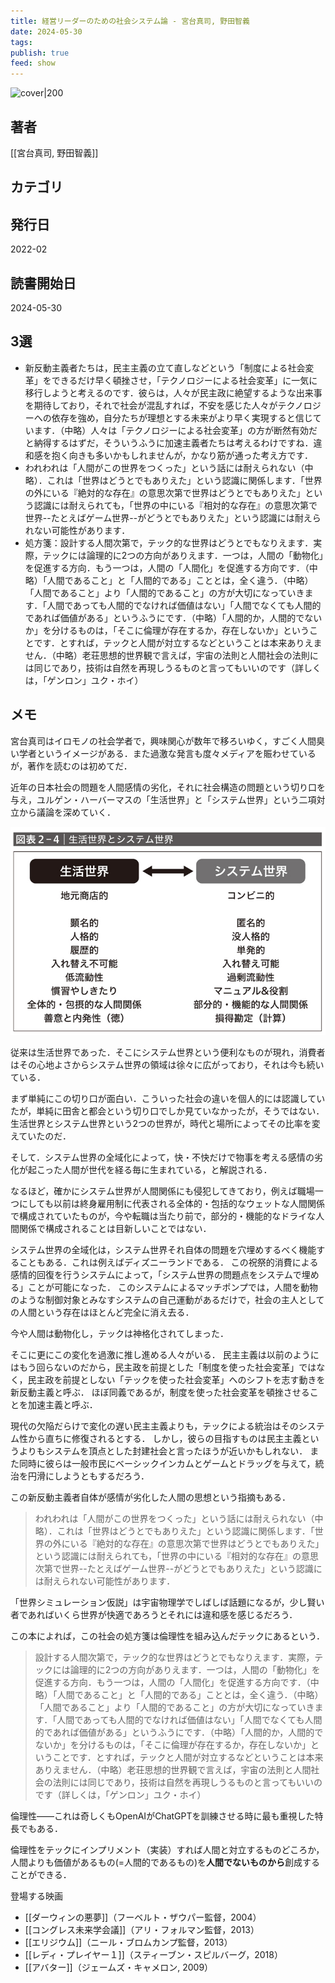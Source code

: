 ```yaml
---
title: 経営リーダーのための社会システム論 - 宮台真司, 野田智義
date: 2024-05-30
tags: 
publish: true
feed: show
---
```

![cover|200](http://books.google.com/books/content?id=-tDszgEACAAJ&printsec=frontcover&img=1&zoom=1&source=gbs_api)
## 著者
[[宮台真司, 野田智義]]
## カテゴリ

## 発行日
2022-02
## 読書開始日
2024-05-30

## 3選
 - 新反動主義者たちは，民主主義の立て直しなどという「制度による社会変革」をできるだけ早く頓挫させ，「テクノロジーによる社会変革」に一気に移行しようと考えるのです．彼らは，人々が民主政に絶望するような出来事を期待しており，それで社会が混乱すれば，不安を感じた人々がテクノロジーへの依存を強め，自分たちが理想とする未来がより早く実現すると信じています．（中略）人々は「テクノロジーによる社会変革」の方が断然有効だと納得するはずだ，そういうふうに加速主義者たちは考えるわけですね．違和感を抱く向きも多いかもしれませんが，かなり筋が通った考え方です．
 - われわれは「人間がこの世界をつくった」という話には耐えられない（中略）．これは「世界はどうとでもありえた」という認識に関係します．「世界の外にいる『絶対的な存在』の意思次第で世界はどうとでもありえた」という認識には耐えられても，「世界の中にいる『相対的な存在』の意思次第で世界--たとえばゲーム世界--がどうとでもありえた」という認識には耐えられない可能性があります．
 - 処方箋：設計する人間次第で，テック的な世界はどうとでもなりえます．実際，テックには論理的に2つの方向がありえます．一つは，人間の「動物化」を促進する方向．もう一つは，人間の「人間化」を促進する方向です．（中略）「人間であること」と「人間的である」こととは，全く違う．（中略）「人間であること」より「人間的であること」の方が大切になっていきます．「人間であっても人間的でなければ価値はない」「人間でなくても人間的であれば価値がある」というふうにです．（中略）「人間的か，人間的でないか」を分けるものは，「そこに倫理が存在するか，存在しないか」ということです．とすれば，テックと人間が対立するなどということは本来ありえません．（中略）老荘思想的世界観で言えば，宇宙の法則と人間社会の法則には同じであり，技術は自然を再現しうるものと言ってもいいのです（詳しくは，「ゲンロン」ユク・ホイ）
## メモ

宮台真司はイロモノの社会学者で，興味関心が数年で移ろいゆく，すごく人間臭い学者というイメージがある．また過激な発言も度々メディアを賑わせているが，著作を読むのは初めてだ．

近年の日本社会の問題を人間感情の劣化，それに社会構造の問題という切り口を与え，ユルゲン・ハーバーマスの「生活世界」と「システム世界」という二項対立から議論を深めていく．

![](../../assets/img/Public/IMG_1368.jpg)

従来は生活世界であった．そこにシステム世界という便利なものが現れ，消費者はその心地よさからシステム世界の領域は徐々に広がっており，それは今も続いている．

まず単純にこの切り口が面白い．こういった社会の違いを個人的には認識していたが，単純に田舎と都会という切り口でしか見ていなかったが，そうではない．生活世界とシステム世界という2つの世界が，時代と場所によってその比率を変えていたのだ．

そして．システム世界の全域化によって，快・不快だけで物事を考える感情の劣化が起こった人間が世代を経る毎に生まれている，と解説される．

なるほど，確かにシステム世界が人間関係にも侵犯してきており，例えば職場一つにしても以前は終身雇用制に代表される全体的・包括的なウェットな人間関係で構成されていたものが，今や転職は当たり前で，部分的・機能的なドライな人間関係で構成されることは目新しいことではない．

システム世界の全域化は，システム世界それ自体の問題を穴埋めするべく機能することもある．これは例えばディズニーランドである．
この祝祭的消費による感情的回復を行うシステムによって，「システム世界の問題点をシステムで埋める」ことが可能になった．
このシステムによるマッチポンプでは，人間を動物のような制御対象とみなすシステムの自己運動があるだけで，社会の主人としての人間という存在はほとんど完全に消え去る．

今や人間は動物化し，テックは神格化されてしまった．

そこに更にこの変化を過激に推し進める人々がいる．
民主主義は以前のようにはもう回らないのだから，民主政を前提とした「制度を使った社会変革」ではなく，民主政を前提としない「テックを使った社会変革」へのシフトを志す動きを新反動主義と呼ぶ．
ほぼ同義であるが，制度を使った社会変革を頓挫させることを加速主義と呼ぶ．

現代の欠陥だらけで変化の遅い民主主義よりも，テックによる統治はそのシステム性から直ちに修復されるとする．
しかし，彼らの目指すものは民主主義というよりもシステムを頂点とした封建社会と言ったほうが近いかもしれない．
また同時に彼らは一般市民にベーシックインカムとゲームとドラッグを与えて，統治を円滑にしようともするだろう．

この新反動主義者自体が感情が劣化した人間の思想という指摘もある．

> われわれは「人間がこの世界をつくった」という話には耐えられない（中略）．これは「世界はどうとでもありえた」という認識に関係します．「世界の外にいる『絶対的な存在』の意思次第で世界はどうとでもありえた」という認識には耐えられても，「世界の中にいる『相対的な存在』の意思次第で世界--たとえばゲーム世界--がどうとでもありえた」という認識には耐えられない可能性があります．

「世界シミュレーション仮説」は宇宙物理学でしばしば話題になるが，少し賢い者であればいくら世界が快適であろうとそれには違和感を感じるだろう．

この本によれば，この社会の処方箋は倫理性を組み込んだテックにあるという．

> 設計する人間次第で，テック的な世界はどうとでもなりえます．実際，テックには論理的に2つの方向がありえます．一つは，人間の「動物化」を促進する方向．もう一つは，人間の「人間化」を促進する方向です．（中略）「人間であること」と「人間的である」こととは，全く違う．（中略）「人間であること」より「人間的であること」の方が大切になっていきます．「人間であっても人間的でなければ価値はない」「人間でなくても人間的であれば価値がある」というふうにです．（中略）「人間的か，人間的でないか」を分けるものは，「そこに倫理が存在するか，存在しないか」ということです．とすれば，テックと人間が対立するなどということは本来ありえません．（中略）老荘思想的世界観で言えば，宇宙の法則と人間社会の法則には同じであり，技術は自然を再現しうるものと言ってもいいのです（詳しくは，「ゲンロン」ユク・ホイ）

倫理性――これは奇しくもOpenAIがChatGPTを訓練させる時に最も重視した特長でもある．

倫理性をテックにインプリメント（実装）すれば人間と対立するものどころか，人間よりも価値があるもの(=人間的であるもの)を**人間でないものから**創成することができる．


登場する映画
- [[ダーウィンの悪夢]]（フーベルト・ザウパー監督，2004）
- [[コングレス未来学会議]]（アリ・フォルマン監督，2013）
- [[エリジウム]]（ニール・ブロムカンプ監督，2013）
- [[レディ・プレイヤー１]]（スティーブン・スピルバーグ，2018）
- [[アバター]]（ジェームズ・キャメロン, 2009）
